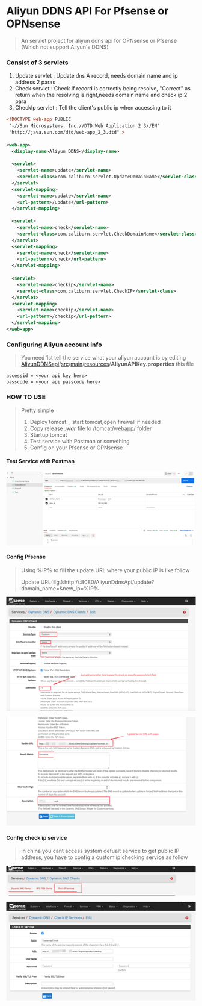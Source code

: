 

# Aliyun DDNS API For Pfsense or OPNsense

>  An servlet project for aliyun ddns api for OPNsense or Pfsense (Which not support Aliyun's DDNS) 

### Consist of 3 servlets

1. Update servlet : Update dns A record, needs domain name and ip address 2 paras
2. Check servlet : Check if record is correctly being resolve, "Correct" as return when the resolving is right,needs domain name and check ip 2 para
3. CheckIp servlet : Tell the client's public ip when accessing to it

```xml
<!DOCTYPE web-app PUBLIC
 "-//Sun Microsystems, Inc.//DTD Web Application 2.3//EN"
 "http://java.sun.com/dtd/web-app_2_3.dtd" >

<web-app>
  <display-name>Aliyun DDNS</display-name>

  <servlet>
    <servlet-name>update</servlet-name>
    <servlet-class>com.caliburn.servlet.UpdateDomainName</servlet-class>
  </servlet>
  <servlet-mapping>
    <servlet-name>update</servlet-name>
    <url-pattern>/update</url-pattern>
  </servlet-mapping>

  <servlet>
    <servlet-name>check</servlet-name>
    <servlet-class>com.caliburn.servlet.CheckDomainName</servlet-class>
  </servlet>
  <servlet-mapping>
    <servlet-name>check</servlet-name>
    <url-pattern>/check</url-pattern>
  </servlet-mapping>

  <servlet>
    <servlet-name>checkip</servlet-name>
    <servlet-class>com.caliburn.servlet.CheckIP</servlet-class>
  </servlet>
  <servlet-mapping>
    <servlet-name>checkip</servlet-name>
    <url-pattern>/checkip</url-pattern>
  </servlet-mapping>
</web-app>
```



### Configuring Aliyun account info

> You need 1st tell the service what your aliyun account is by editing [AliyunDDNSapi](https://github.com/TabbycatPie/AliyunDDNSapi)/[src](https://github.com/TabbycatPie/AliyunDDNSapi/tree/main/src)/[main](https://github.com/TabbycatPie/AliyunDDNSapi/tree/main/src/main)/[resources](https://github.com/TabbycatPie/AliyunDDNSapi/tree/main/src/main/resources)/**AliyunAPIKey.properties** this file

```properties
accessid = <your api key here>
passcode = <your api passcode here>
```



### HOW TO USE

> Pretty simple
>
> 1. Deploy tomcat. , start tomcat,open firewall if needed
> 2. Copy release ***.war*** file to /tomcat/webapp/ folder
> 3. Startup tomcat
> 4. Test service with Postman or something
> 5. Config on your Pfsense or OPNsense

#### Test Service with Postman

![image-20221019010914234](./image-20221019010914234.png)

#### Config Pfsense

> Using %IP% to fill the update URL where your public IP is like follow
>
> Update URL(Eg.):http://<your server ip>:8080/AliyunDdnsApi/update?domain_name=<domain name you want to update>&new_ip=%IP%

![image-20221019011648177](./image-20221019011648177.png)

![image-20221019011838337](./image-20221019011838337.png)

#### Config check ip service

> In china you cant access system defualt service to get public IP address, you have to config a custom ip checking service as follow

![image-20221019012041593](./image-20221019012041593.png)

![image-20221019012131860](./image-20221019012131860.png)

